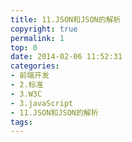 ```yaml
---
title: 11.JSON和JSON的解析
copyright: true
permalink: 1
top: 0
date: 2014-02-06 11:52:31
categories:
- 前端开发
- 2.标准
- 3.W3C
- 3.javaScript
- 11.JSON和JSON的解析
tags:
---
```

